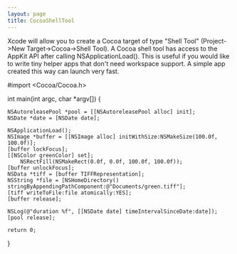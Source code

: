 ```yaml
---
layout: page
title: CocoaShellTool
---
```


Xcode will allow you to create a Cocoa target of type "Shell Tool" (Project->New Target->Cocoa->Shell Tool). A Cocoa shell tool has access to the AppKit API after calling     NSApplicationLoad(). This is useful if you would like to write tiny helper apps that don't need workspace support. A simple app created this way can launch very fast. 

    
#import <Cocoa/Cocoa.h>

int main(int argc, char *argv[]) {
	
	NSAutoreleasePool *pool = [[NSAutoreleasePool alloc] init];
	NSDate *date = [NSDate date];
    
	NSApplicationLoad();
	NSImage *buffer = [[NSImage alloc] initWithSize:NSMakeSize(100.0f, 100.0f)];
	[buffer lockFocus];
	[[NSColor greenColor] set]; 
        NSRectFill(NSMakeRect(0.0f, 0.0f, 100.0f, 100.0f));
	[buffer unlockFocus];
	NSData *tiff = [buffer TIFFRepresentation];
	NSString *file = [NSHomeDirectory() stringByAppendingPathComponent:@"Documents/green.tiff"];
	[tiff writeToFile:file atomically:YES];
	[buffer release];
	
	NSLog(@"duration %f", [[NSDate date] timeIntervalSinceDate:date]);
	[pool release];
	
    return 0;
}

